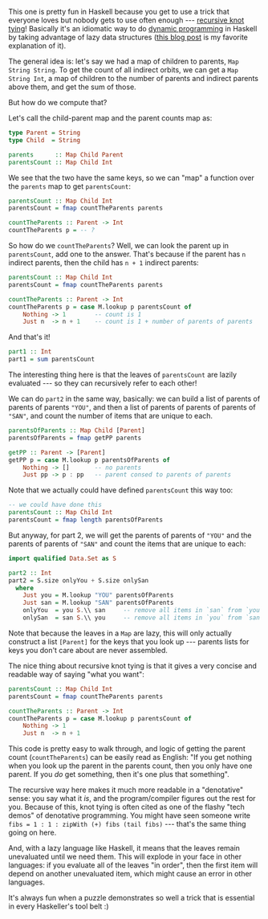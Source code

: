 This one is pretty fun in Haskell because you get to use a trick that everyone
loves but nobody gets to use often enough --- [recursive knot tying][knot]!
Basically it's an idiomatic way to do [dynamic programming][dp] in Haskell by
taking advantage of lazy data structures ([this blog post][jelvis] is my
favorite explanation of it).

[knot]: https://wiki.haskell.org/Tying_the_Knot
[dp]: https://en.wikipedia.org/wiki/Dynamic_programming
[jelvis]: http://jelv.is/blog/Lazy-Dynamic-Programming/

The general idea is: let's say we had a map of children to parents, `Map String
String`.  To get the count of all indirect orbits, we can get a `Map String
Int`, a map of children to the number of parents and indirect parents above
them, and get the sum of those.

But how do we compute that?

Let's call the child-parent map and the parent counts map as:

```haskell
type Parent = String
type Child  = String

parents      :: Map Child Parent
parentsCount :: Map Child Int
```

We see that the two have the same keys, so we can "map" a function over the
`parents` map to get `parentsCount`:

```haskell
parentsCount :: Map Child Int
parentsCount = fmap countTheParents parents

countTheParents :: Parent -> Int
countTheParents p = -- ?
```

So how do we `countTheParents`?  Well, we can look the parent up in
`parentsCount`, add one to the answer.  That's because if the parent has `n`
indirect parents, then the child has `n + 1` indirect parents:

```haskell
parentsCount :: Map Child Int
parentsCount = fmap countTheParents parents

countTheParents :: Parent -> Int
countTheParents p = case M.lookup p parentsCount of
    Nothing -> 1        -- count is 1
    Just n  -> n + 1    -- count is 1 + number of parents of parents
```

And that's it!


```haskell
part1 :: Int
part1 = sum parentsCount
````

The interesting thing here is that the leaves of `parentsCount` are lazily
evaluated --- so they can recursively refer to each other!

We can do `part2` in the same way, basically: we can build a list of parents of
parents of parents `"YOU"`, and then a list of parents of parents of parents of
`"SAN"`, and count the number of items that are unique to each.

```haskell
parentsOfParents :: Map Child [Parent]
parentsOfParents = fmap getPP parents

getPP :: Parent -> [Parent]
getPP p = case M.lookup p parentsOfParents of
    Nothing -> []       -- no parents
    Just pp -> p : pp   -- parent consed to parents of parents
```

Note that we actually could have defined `parentsCount` this way too:

```haskell
-- we could have done this
parentsCount :: Map Child Int
parentsCount = fmap length parentsOfParents
```

But anyway, for part 2, we will get the parents of parents of `"YOU"` and the
parents of parents of `"SAN"` and count the items that are unique to each:


```haskell
import qualified Data.Set as S

part2 :: Int
part2 = S.size onlyYou + S.size onlySan
  where
    Just you = M.lookup "YOU" parentsOfParents
    Just san = M.lookup "SAN" parentsOfParents
    onlyYou  = you S.\\ san     -- remove all items in `san` from `you`
    onlySan  = san S.\\ you     -- remove all items in `you` from `san`
```

Note that because the leaves in a `Map` are lazy, this will only actually
construct a list `[Parent]` for the keys that you look up --- parents lists for
keys you don't care about are never assembled.

The nice thing about recursive knot tying is that it gives a very concise and
readable way of saying "what you want":

```haskell
parentsCount :: Map Child Int
parentsCount = fmap countTheParents parents

countTheParents :: Parent -> Int
countTheParents p = case M.lookup p parentsCount of
    Nothing -> 1
    Just n  -> n + 1
```

This code is pretty easy to walk through, and logic of getting the parent count
(`countTheParents`) can be easily read as English: "If you get nothing when
you look up the parent in the parents count, then you only have one parent.
If you *do* get something, then it's one plus that something".

The recursive way here makes it much more readable in a "denotative" sense: you
say what it *is*, and the program/compiler figures out the rest for you.
Because of this, knot tying is often cited as one of the flashy "tech demos" of
denotative programming.  You might have seen someone write `fibs = 1 : 1 :
zipWith (+) fibs (tail fibs)` --- that's the same thing going on here.

And, with a lazy language like Haskell, it means that the leaves remain
unevaluated until we need them.  This will explode in your face in other
languages: if you evaluate all of the leaves "in order", then the first item
will depend on another unevaluated item, which might cause an error in other
languages.

It's always fun when a puzzle demonstrates so well a trick that is essential in
every Haskeller's tool belt :)
